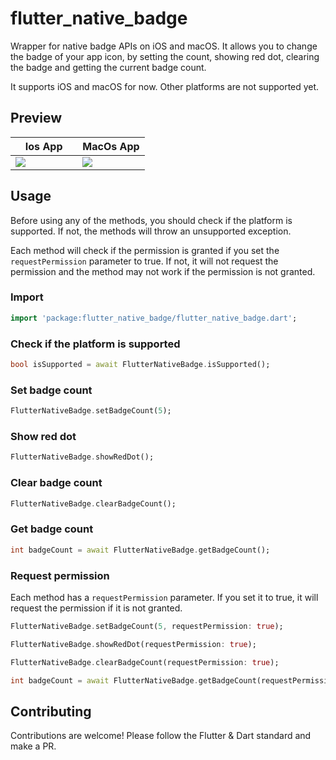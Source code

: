 # flutter_native_badge

Wrapper for native badge APIs on iOS and macOS. It allows you to change the badge of your app icon, by setting the count, showing red dot, clearing the badge and getting the current badge count.

It supports iOS and macOS for now. Other platforms are not supported yet.

## Preview

<table width="100%">
  <thead>
    <tr>
      <th width="50%">Ios App</th>
      <th width="50%">MacOs App</th>
    </tr>
  </thead>
  <tbody>
    <tr>
      <td width="50%"><img src="https://user-images.githubusercontent.com/46024202/232333138-4b44a8d0-3121-434f-a863-2e74c8078d38.gif"/></td>
      <td width="50%"><img src="https://user-images.githubusercontent.com/46024202/232332734-430e8296-ce3b-4a86-a25b-5c30c3738b7c.gif"/></td>
    </tr>
  </tbody>
</table>

## Usage

Before using any of the methods, you should check if the platform is supported. If not, the methods will throw an unsupported exception.

Each method will check if the permission is granted if you set the `requestPermission` parameter to true. If not, it will not request the permission and the method may not work if the permission is not granted.

### Import

```dart
import 'package:flutter_native_badge/flutter_native_badge.dart';
```

### Check if the platform is supported

```dart
bool isSupported = await FlutterNativeBadge.isSupported();
```

### Set badge count

```dart
FlutterNativeBadge.setBadgeCount(5);
```

### Show red dot

```dart
FlutterNativeBadge.showRedDot();
```

### Clear badge count

```dart
FlutterNativeBadge.clearBadgeCount();
```

### Get badge count

```dart
int badgeCount = await FlutterNativeBadge.getBadgeCount();
```

### Request permission

Each method has a `requestPermission` parameter. If you set it to true, it will request the permission if it is not granted.

```dart
FlutterNativeBadge.setBadgeCount(5, requestPermission: true);

FlutterNativeBadge.showRedDot(requestPermission: true);

FlutterNativeBadge.clearBadgeCount(requestPermission: true);

int badgeCount = await FlutterNativeBadge.getBadgeCount(requestPermission: true);
```

## Contributing

Contributions are welcome! Please follow the Flutter & Dart standard and make a PR.

